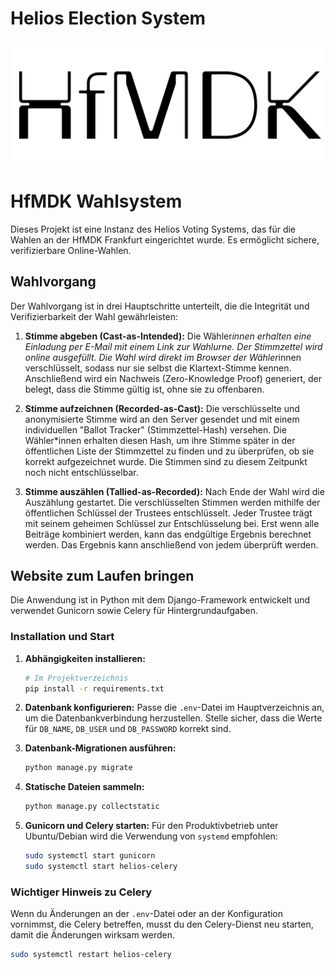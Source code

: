 # Helios Election System

![Logo](static/logo.png)

# HfMDK Wahlsystem

Dieses Projekt ist eine Instanz des Helios Voting Systems, das für die Wahlen an der HfMDK Frankfurt eingerichtet wurde. Es ermöglicht sichere, verifizierbare Online-Wahlen.

## Wahlvorgang

Der Wahlvorgang ist in drei Hauptschritte unterteilt, die die Integrität und Verifizierbarkeit der Wahl gewährleisten:

1.  **Stimme abgeben (Cast-as-Intended):**
    Die Wähler*innen erhalten eine Einladung per E-Mail mit einem Link zur Wahlurne.
    Der Stimmzettel wird online ausgefüllt. Die Wahl wird direkt im Browser der Wähler*innen verschlüsselt, sodass nur sie selbst die Klartext-Stimme kennen. Anschließend wird ein Nachweis (Zero-Knowledge Proof) generiert, der belegt, dass die Stimme gültig ist, ohne sie zu offenbaren.

2.  **Stimme aufzeichnen (Recorded-as-Cast):**
    Die verschlüsselte und anonymisierte Stimme wird an den Server gesendet und mit einem individuellen "Ballot Tracker" (Stimmzettel-Hash) versehen. Die Wähler*innen erhalten diesen Hash, um ihre Stimme später in der öffentlichen Liste der Stimmzettel zu finden und zu überprüfen, ob sie korrekt aufgezeichnet wurde. Die Stimmen sind zu diesem Zeitpunkt noch nicht entschlüsselbar.

3.  **Stimme auszählen (Tallied-as-Recorded):**
    Nach Ende der Wahl wird die Auszählung gestartet. Die verschlüsselten Stimmen werden mithilfe der öffentlichen Schlüssel der Trustees entschlüsselt. Jeder Trustee trägt mit seinem geheimen Schlüssel zur Entschlüsselung bei. Erst wenn alle Beiträge kombiniert werden, kann das endgültige Ergebnis berechnet werden. Das Ergebnis kann anschließend von jedem überprüft werden.

## Website zum Laufen bringen

Die Anwendung ist in Python mit dem Django-Framework entwickelt und verwendet Gunicorn sowie Celery für Hintergrundaufgaben.

### Installation und Start

1.  **Abhängigkeiten installieren:**
    ```bash
    # Im Projektverzeichnis
    pip install -r requirements.txt
    ```

2.  **Datenbank konfigurieren:**
    Passe die `.env`-Datei im Hauptverzeichnis an, um die Datenbankverbindung herzustellen. Stelle sicher, dass die Werte für `DB_NAME`, `DB_USER` und `DB_PASSWORD` korrekt sind.

3.  **Datenbank-Migrationen ausführen:**
    ```bash
    python manage.py migrate
    ```

4.  **Statische Dateien sammeln:**
    ```bash
    python manage.py collectstatic
    ```

5.  **Gunicorn und Celery starten:**
    Für den Produktivbetrieb unter Ubuntu/Debian wird die Verwendung von `systemd` empfohlen:
    ```bash
    sudo systemctl start gunicorn
    sudo systemctl start helios-celery
    ```

### Wichtiger Hinweis zu Celery

Wenn du Änderungen an der `.env`-Datei oder an der Konfiguration vornimmst, die Celery betreffen, musst du den Celery-Dienst neu starten, damit die Änderungen wirksam werden.

```bash
sudo systemctl restart helios-celery

